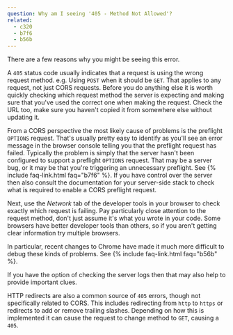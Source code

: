 ```yaml
---
question: Why am I seeing '405 - Method Not Allowed'?
related:
  - c320
  - b7f6
  - b56b
---
```


There are a few reasons why you might be seeing this error.

A `405` status code usually indicates that a request is using the wrong request method. e.g. Using `POST` when it should
be `GET`. That applies to any request, not just CORS requests. Before you do anything else it is worth quickly checking
which request method the server is expecting and making sure that you've used the correct one when making the request.
Check the URL too, make sure you haven't copied it from somewhere else without updating it.

From a CORS perspective the most likely cause of problems is the preflight `OPTIONS` request. That's usually pretty easy
to identify as you'll see an error message in the browser console telling you that the preflight request has failed.
Typically the problem is simply that the server hasn't been configured to support a preflight `OPTIONS` request. That
may be a server bug, or it may be that you're triggering an unnecessary preflight. See
{% include faq-link.html faq="b7f6" %}. If you have control over the server then also consult the documentation for your
server-side stack to check what is required to enable a CORS preflight request.

Next, use the *Network* tab of the developer tools in your browser to check exactly which request is failing. Pay
particularly close attention to the request method, don't just assume it's what you wrote in your code. Some browsers
have better developer tools than others, so if you aren't getting clear information try multiple browsers.

In particular, recent changes to Chrome have made it much more difficult to debug these kinds of problems. See
{% include faq-link.html faq="b56b" %}.

If you have the option of checking the server logs then that may also help to provide important clues.

HTTP redirects are also a common source of `405` errors, though not specifically related to CORS. This includes
redirecting from `http` to `https` or redirects to add or remove trailing slashes. Depending on how this is implemented
it can cause the request to change method to `GET`, causing a `405`.
